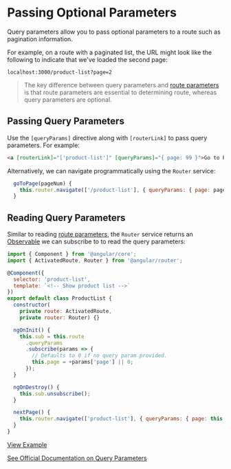 # Passing Optional Parameters #

Query parameters allow you to pass optional parameters to a route such as pagination information.

For example, on a route with a paginated list, the URL might look like the following to indicate that we've loaded the second page:

`localhost:3000/product-list?page=2`

> The key difference between query parameters and [route parameters](/handout/routing/routeparams.md) is that route parameters are essential to determining route, whereas query parameters are optional.

## Passing Query Parameters ##

Use the `[queryParams]` directive along with `[routerLink]` to pass query parameters. For example:

```html
<a [routerLink]="['product-list']" [queryParams]="{ page: 99 }">Go to Page 99</a>
```

Alternatively, we can navigate programmatically using the `Router` service:

```javascript
  goToPage(pageNum) {
    this.router.navigate(['/product-list'], { queryParams: { page: pageNum } });
  }
```

## Reading Query Parameters ##

Similar to reading [route parameters](/handout/routing/routeparams.md), the `Router` service returns an [Observable](/handout/observables/README.md) we can subscribe to to read the query parameters:

```javascript
import { Component } from '@angular/core';
import { ActivatedRoute, Router } from '@angular/router';

@Component({
  selector: 'product-list',
  template: `<!-- Show product list -->`
})
export default class ProductList {
  constructor(
    private route: ActivatedRoute,
    private router: Router) {}

  ngOnInit() {
    this.sub = this.route
      .queryParams
      .subscribe(params => {
        // Defaults to 0 if no query param provided.
        this.page = +params['page'] || 0;
      });
  }

  ngOnDestroy() {
    this.sub.unsubscribe();
  }

  nextPage() {
    this.router.navigate(['product-list'], { queryParams: { page: this.page + 1 } });
  }
}
```

[View Example](http://plnkr.co/edit/TJO3VuZNiweNPyc8eI2c?p=preview)

[See Official Documentation on Query Parameters](https://angular.io/docs/ts/latest/guide/router.html#!#query-parameters)
